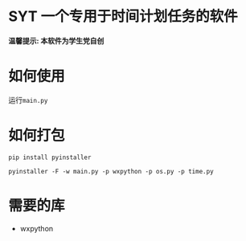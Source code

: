 # SYT 一个专用于时间计划任务的软件
#### 温馨提示: 本软件为学生党自创
# 如何使用
运行`main.py`

# 如何打包
`pip install pyinstaller`

`pyinstaller -F -w main.py -p wxpython -p os.py -p time.py`
# 需要的库
- wxpython
